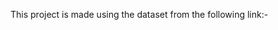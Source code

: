 This project is made using the dataset from the following link:- [](https://grouplens.org/datasets/movielens/latest/) 
